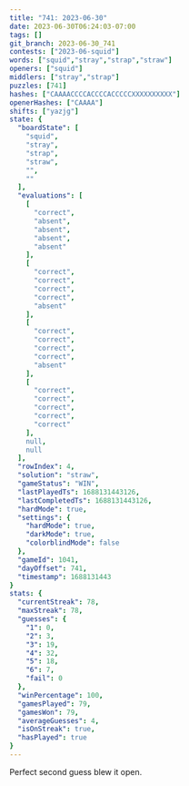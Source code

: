 ```yaml
---
title: "741: 2023-06-30"
date: 2023-06-30T06:24:03-07:00
tags: []
git_branch: 2023-06-30_741
contests: ["2023-06-squid"]
words: ["squid","stray","strap","straw"]
openers: ["squid"]
middlers: ["stray","strap"]
puzzles: [741]
hashes: ["CAAAACCCCACCCCACCCCCXXXXXXXXXX"]
openerHashes: ["CAAAA"]
shifts: ["yazjg"]
state: {
  "boardState": [
    "squid",
    "stray",
    "strap",
    "straw",
    "",
    ""
  ],
  "evaluations": [
    [
      "correct",
      "absent",
      "absent",
      "absent",
      "absent"
    ],
    [
      "correct",
      "correct",
      "correct",
      "correct",
      "absent"
    ],
    [
      "correct",
      "correct",
      "correct",
      "correct",
      "absent"
    ],
    [
      "correct",
      "correct",
      "correct",
      "correct",
      "correct"
    ],
    null,
    null
  ],
  "rowIndex": 4,
  "solution": "straw",
  "gameStatus": "WIN",
  "lastPlayedTs": 1688131443126,
  "lastCompletedTs": 1688131443126,
  "hardMode": true,
  "settings": {
    "hardMode": true,
    "darkMode": true,
    "colorblindMode": false
  },
  "gameId": 1041,
  "dayOffset": 741,
  "timestamp": 1688131443
}
stats: {
  "currentStreak": 78,
  "maxStreak": 78,
  "guesses": {
    "1": 0,
    "2": 3,
    "3": 19,
    "4": 32,
    "5": 18,
    "6": 7,
    "fail": 0
  },
  "winPercentage": 100,
  "gamesPlayed": 79,
  "gamesWon": 79,
  "averageGuesses": 4,
  "isOnStreak": true,
  "hasPlayed": true
}
---
```

<!-- more -->
Perfect second guess blew it open.
